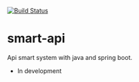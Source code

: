 [![Build Status](https://travis-ci.org/Relesi/smart-api.svg?branch=master)](https://travis-ci.org/Relesi/smart-api)

# smart-api

Api smart system with java and spring boot.

* In development